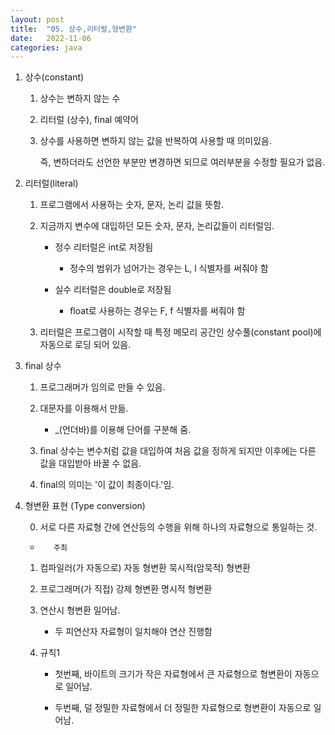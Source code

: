 ```yaml
---
layout: post
title:  "05. 상수,리터럴,형변환"
date:   2022-11-06
categories: java
---
```

1. 상수(constant)

    1) 상수는 변하지 않는 수

    2) 리터럴 (상수), final 예약어

    3) 상수를 사용하면 변하지 않는 값을 반복하여 사용할 때 의미있음.

        즉, 변하더라도 선언한 부분만 변경하면 되므로 여러부분을 수정할 필요가 없음.

2. 리터럴(literal)

    1) 프로그램에서 사용하는 숫자, 문자, 논리 값을 뜻함.

    2) 지금까지 변수에 대입하던 모든 숫자, 문자, 논리값들이 리터럴임.

        - 정수 리터럴은 int로 저장됨

            - 정수의 범위가 넘어가는 경우는 L, l 식별자를 써줘야 함

        - 실수 리터럴은 double로 저장됨

            - float로 사용하는 경우는 F, f 식별자를 써줘야 함
   
    3) 리터럴은 프로그램이 시작할 때 특정 메모리 공간인 상수풀(constant pool)에
       자동으로 로딩 되어 있음.

3. final 상수

    1) 프로그래머가 임의로 만들 수 있음.

    2) 대문자를 이용해서 만듦.

        - _(언더바)를 이용해 단어를 구분해 줌.

    3) final 상수는 변수처럼 값을 대입하여 처음 값을 정하게 되지만 이후에는 다른 값을 대입받아 바꿀 수 없음.

    4) final의 의미는 '이 값이 최종이다.'임.

4. 형변환 표현 (Type conversion)

    0) 서로 다른 자료형 간에 연산등의 수행을 위해 하나의 자료형으로 통일하는 것.


    -        주최
    1) 컴파일러(가 자동으로)                자동 형변환             묵시적(암묵적) 형변환

    2) 프로그래머(가 직접)                  강제 형변환             명시적 형변환
    

    3) 연산시 형변환 일어남.

        - 두 피연산자 자료형이 일치해야 연산 진행함

    4) 규칙1

        - 첫번째, 바이트의 크기가 작은 자료형에서 큰 자료형으로 형변환이 자동으로 일어남.
        
        - 두번째, 덜 정밀한 자료형에서 더 정밀한 자료형으로 형변환이 자동으로 일어남.
